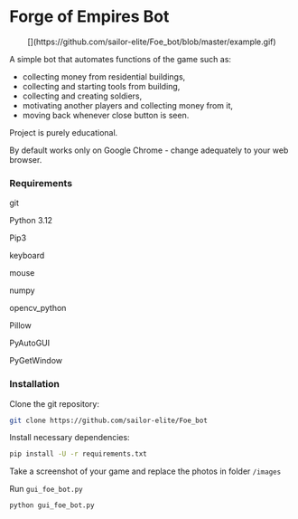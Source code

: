 # Forge of Empires Bot

<p align="center">[](https://github.com/sailor-elite/Foe_bot/blob/master/example.gif)</p>


A simple bot that automates functions of the game such as:
- collecting money from residential buildings,
- collecting and starting tools from building, 
- collecting and creating soldiers,
- motivating another players and collecting money from it,
- moving back whenever close button is seen.

Project is purely educational.

By default works only on Google Chrome - change adequately to your web browser.

### Requirements

git

Python 3.12

Pip3

keyboard

mouse

numpy

opencv_python

Pillow

PyAutoGUI

PyGetWindow

### Installation

Clone the git repository:

```bash
git clone https://github.com/sailor-elite/Foe_bot
```

Install necessary dependencies:

```bash
pip install -U -r requirements.txt
```

Take a screenshot of your game and replace the photos in folder ```/images``` 

Run ```gui_foe_bot.py```

```bash
python gui_foe_bot.py
```
